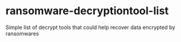 # ransomware-decryptiontool-list
Simple list of decrypt tools that could help recover data encrypted by ransomwares
